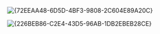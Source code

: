 ![{72EEAA48-6D5D-4BF3-9808-2C604E89A20C}](https://github.com/user-attachments/assets/f192840f-9796-47f0-ba1e-9dc9d2458499)

![{226BEB86-C2E4-43D5-96AB-1DB2EBEB28CE}](https://github.com/user-attachments/assets/777ea109-a094-4a30-bf06-04b427d0ec99)
